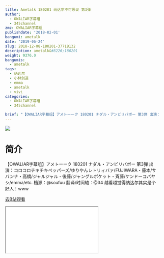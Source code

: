 ```yaml
---
title: Ametalk 180201 纳达尔不可思议 第3弹
author:
  - OWALIAR字幕组
  - 345channel
zmz: OWALIAR字幕组
publishdate: '2018-02-01'
bangumi: ametalk
date: '2019-06-24'
slug: 2018-12-08-180201-37718132
description: ametalk&#8226;180201
weight: 9376.0
bangumis:
  - ametalk
tags:
  - 纳达尔
  - 小林剑道
  - emma
  - ametalk
  - vivi
categories:
  - OWALIAR字幕组
  - 345channel

brief: "【OWALIAR字幕组】アメトーーク 180201 ナダル・アンビリバボー 第3弾 出演：コロコロチキチキペッパーズ/ゆりやんレトリィバァ/FUJIWARA・藤本/サバンナ・高橋/ジャルジャル・後藤/ジャングルポケット・斉藤/ケンドーコバヤシ/emma/etc. 档源：@soufuu 翻译/时间轴：@34 越看越觉得纳达尔其实是个好人！www"
---
```

![](https://raw.githubusercontent.com/tcgriffith/owaraisite/master/static/tmpimg/4b92784d6c471170da31e3c42a9cb9fbb1c32843.jpg.480.jpg)
# 简介  
【OWALIAR字幕组】アメトーーク 180201 
ナダル・アンビリバボー 第3弾 
出演：コロコロチキチキペッパーズ/ゆりやんレトリィバァ/FUJIWARA・藤本/サバンナ・高橋/ジャルジャル・後藤/ジャングルポケット・斉藤/ケンドーコバヤシ/emma/etc. 
档源：@soufuu
翻译/时间轴：@34
越看越觉得纳达尔其实是个好人！www  

[去B站观看](https://www.bilibili.com/video/av37718132/)
<div class ="resp-container"><iframe class="testiframe" src="//player.bilibili.com/player.html?aid=37718132"", scrolling="no", allowfullscreen="true" > </iframe></div> 

